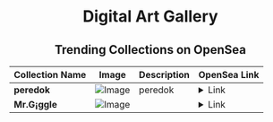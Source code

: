 <div align="center">

# Digital Art Gallery

## Trending Collections on OpenSea

| Collection Name                       | Image                                                                                     | Description                       | OpenSea Link                                                                                          |
|---------------------------------------|-------------------------------------------------------------------------------------------|-----------------------------------|--------------------------------------------------------------------------------------------------------|
| **peredok** | ![Image](https://i.seadn.io/s/raw/files/96486b5b70e62d16249d25bd909d775b.png?w=500&auto=format?w=200&auto=format) | peredok | <details><summary>Link</summary>[peredok](https://opensea.io/collection/peredok)</details> |
| **Mr.G¡ggle** | ![Image](https://i.seadn.io/s/raw/files/8690f75d18764b24063e03efe2738c1a.gif?w=500&auto=format?w=200&auto=format) |  | <details><summary>Link</summary>[Mr.G¡ggle](https://opensea.io/collection/mr-g-ggle-41)</details> |

</div>